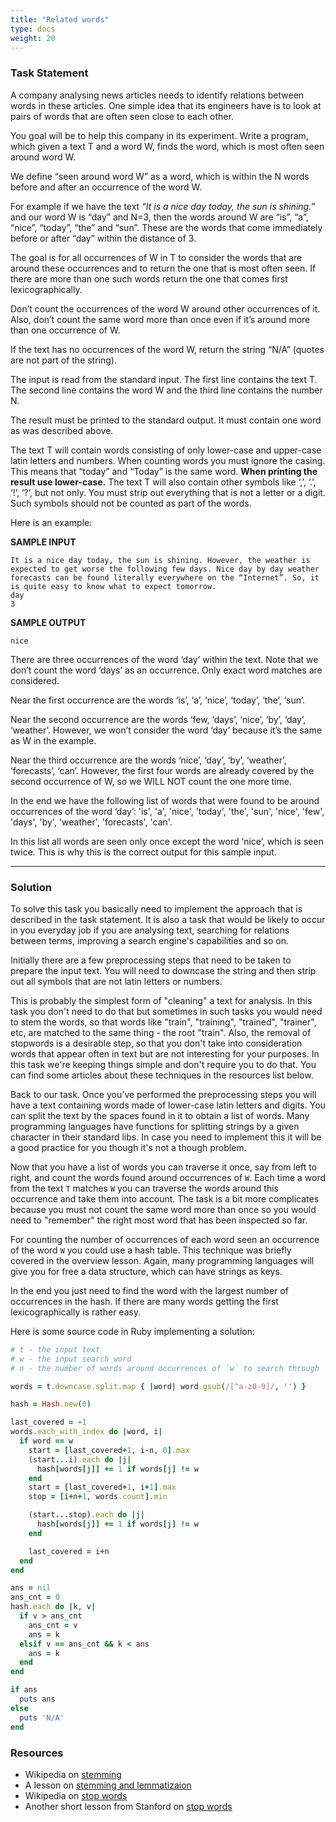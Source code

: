 ```yaml
---
title: "Related words"
type: docs
weight: 20
---
```

### Task Statement

A company analysing news articles needs to identify relations between words in these articles. One simple idea that its engineers have is to look at pairs of words that are often seen close to each other.

You goal will be to help this company in its experiment. Write a program, which given a text T and a word W, finds the word, which is most often seen around word W.

We define “seen around word W” as a word, which is within the N words before and after an occurrence of the word W.

For example if we have the text *“It is a nice day today, the sun is shining.”* and our word W is “day” and N=3, then the words around W are “is”, “a”, “nice”, “today”, “the” and “sun”. These are the words that come immediately before or after “day” within the distance of 3.

The goal is for all occurrences of W in T to consider the words that are around these occurrences and to return the one that is most often seen. If there are more than one such words return the one that comes first lexicographically.

Don’t count the occurrences of the word W around other occurrences of it. Also, don’t count the same word more than once even if it’s around more than one occurrence of W.

If the text has no occurrences of the word W, return the string “N/A” (quotes are not part of the string).

The input is read from the standard input. The first line contains the text T. The second line contains the word W and the third line contains the number N.

The result must be printed to the standard output. It must contain one word as was described above.

The text T will contain words consisting of only lower-case and upper-case latin letters and numbers. When counting words you must ignore the casing. This means that “today” and “Today” is the same word. **When printing the result use lower-case.** The text T will also contain other symbols like ‘,’, ‘.’, ‘!’, ‘?’, but not only. You must strip out everything that is not a letter or a digit. Such symbols should not be counted as part of the words.

Here is an example:

**SAMPLE INPUT**

```
It is a nice day today, the sun is shining. However, the weather is expected to get worse the following few days. Nice day by day weather forecasts can be found literally everywhere on the “Internet”. So, it is quite easy to know what to expect tomorrow.
day
3
```

**SAMPLE OUTPUT**

```
nice
```

There are three occurrences of the word ‘day’ within the text. Note that we don’t count the word ‘days’ as an occurrence. Only exact word matches are considered.

Near the first occurrence are the words ‘is’, ‘a’, ‘nice’, ‘today’, ‘the’, ‘sun’.

Near the second occurrence are the words ‘few, ‘days’, ‘nice’, ‘by’, ‘day’, ‘weather’. However, we won’t consider the word ‘day’ because it’s the same as W in the example.

Near the third occurrence are the words ‘nice’, ‘day’, ‘by’, ‘weather’, ‘forecasts’, ‘can’. However, the first four words are already covered by the second occurrence of W, so we WILL NOT count the one more time.

In the end we have the following list of words that were found to be around occurrences of the word ‘day’: 'is', 'a', 'nice', 'today', 'the', 'sun', 'nice', 'few', 'days', 'by', 'weather', 'forecasts', 'can'.

In this list all words are seen only once except the word ‘nice’, which is seen twice. This is why this is the correct output for this sample input.

<hr/>

### Solution

To solve this task you basically need to implement the approach that is described in the task statement. It is also a task that would be likely to occur in you everyday job if you are analysing text, searching for relations between terms, improving a search engine's capabilities and so on.

Initially there are a few preprocessing steps that need to be taken to prepare the input text. You will need to downcase the string and then strip out all symbols that are not latin letters or numbers.

This is probably the simplest form of "cleaning" a text for analysis. In this task you don't need to do that but sometimes in such tasks you would need to stem the words, so that words like "train", "training", "trained", "trainer", etc, are matched to the same thing - the root "train". Also, the removal of stopwords is a desirable step, so that you don't take into consideration words that appear often in text but are not interesting for your purposes. In this task we're keeping things simple and don't require you to do that. You can find some articles about these techniques in the resources list below.

Back to our task. Once you've performed the preprocessing steps you will have a text containing words made of lower-case latin letters and digits. You can split the text by the spaces found in it to obtain a list of words. Many programming languages have functions for splitting strings by a given character in their standard libs. In case you need to implement this it will be a good practice for you though it's not a though problem.

Now that you have a list of words you can traverse it once, say from left to right, and count the words found around occurrences of `W`. Each time a word from the text `T` matches `W` you can traverse the words around this occurrence and take them into account. The task is a bit more complicates because you must not count the same word more than once so you would need to "remember" the right most word that has been inspected so far.

For counting the number of occurrences of each word seen an occurrence of the word `W` you could use a hash table. This technique was briefly covered in the overview lesson. Again, many programming languages will give you for free a data structure, which can have strings as keys.

In the end you just need to find the word with the largest number of occurrences in the hash. If there are many words getting the first lexicographically is rather easy.

Here is some source code in Ruby implementing a solution:

```ruby
# t - the input text
# w - the input search word
# n - the number of words around occurrences of `w` to search through

words = t.downcase.split.map { |word| word.gsub(/[^a-z0-9]/, '') }

hash = Hash.new(0)

last_covered = -1
words.each_with_index do |word, i|
  if word == w
    start = [last_covered+1, i-n, 0].max
    (start...i).each do |j|
      hash[words[j]] += 1 if words[j] != w
    end
    start = [last_covered+1, i+1].max
    stop = [i+n+1, words.count].min

    (start...stop).each do |j|
      hash[words[j]] += 1 if words[j] != w
    end

    last_covered = i+n
  end
end

ans = nil
ans_cnt = 0
hash.each do |k, v|
  if v > ans_cnt
    ans_cnt = v
    ans = k
  elsif v == ans_cnt && k < ans
    ans = k
  end
end

if ans
  puts ans
else
  puts 'N/A'
end
```

### Resources

- Wikipedia on [stemming](https://en.wikipedia.org/wiki/Stemming)
- A lesson on [stemming and lemmatizaion](http://nlp.stanford.edu/IR-book/html/htmledition/stemming-and-lemmatization-1.html)
- Wikipedia on [stop words](https://en.wikipedia.org/wiki/Stop_words)
- Another short lesson from Stanford on [stop words](http://nlp.stanford.edu/IR-book/html/htmledition/dropping-common-terms-stop-words-1.html)
